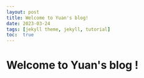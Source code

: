 ```yaml
---
layout: post
title: Welcome to Yuan's blog!
date: 2023-03-24
tags: [jekyll theme, jekyll, tutorial]
toc:  true
---
```

# Welcome to Yuan's blog !
